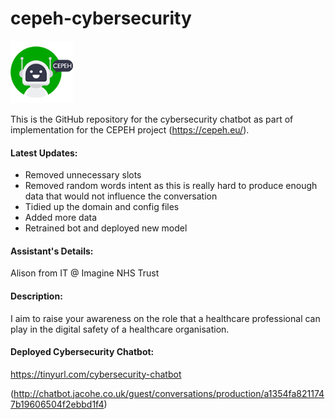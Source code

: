 # cepeh-cybersecurity
![Image of CEPEH Logo](https://github.com/jameshenderson12/cepeh-cybersecurity/blob/main/cepehlogo_100x100.png)

This is the GitHub repository for the cybersecurity chatbot as part of implementation for the CEPEH project (https://cepeh.eu/).

#### Latest Updates:
- Removed unnecessary slots
- Removed random words intent as this is really hard to produce enough data that would not influence the conversation
- Tidied up the domain and config files
- Added more data
- Retrained bot and deployed new model

#### Assistant's Details:
Alison from IT @ Imagine NHS Trust

#### Description:
I aim to raise your awareness on the role that a healthcare professional can play in the digital safety of a healthcare organisation.

#### Deployed Cybersecurity Chatbot:
https://tinyurl.com/cybersecurity-chatbot

(http://chatbot.jacohe.co.uk/guest/conversations/production/a1354fa8211747b19606504f2ebbd1f4)
